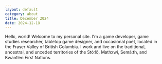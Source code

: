 ```yaml
---
layout: default
category: about
title: December 2024
date: 2024-12-18
---
```


Hello, world! Welcome to my personal site. I'm a game developer, game studies researcher, tabletop game designer, and occasional poet, located in the Fraser Valley of British Columbia. I work and live on the traditional, ancestral, and unceded territories of the Stó꞉lō, Mathxwí, Semá:th, and Kwantlen First Nations.

